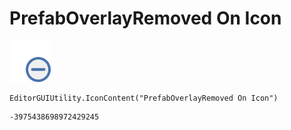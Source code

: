 # PrefabOverlayRemoved On Icon
![](/img/PrefabOverlayRemoved%20On%20Icon.png)

``` CSharp
EditorGUIUtility.IconContent("PrefabOverlayRemoved On Icon")
```
```
-3975438698972429245
```
